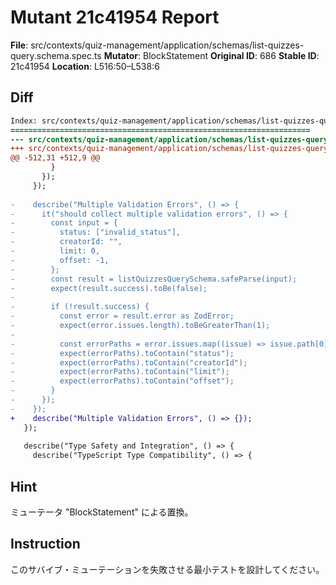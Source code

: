 # Mutant 21c41954 Report

**File**: src/contexts/quiz-management/application/schemas/list-quizzes-query.schema.spec.ts
**Mutator**: BlockStatement
**Original ID**: 686
**Stable ID**: 21c41954
**Location**: L516:50–L538:6

## Diff

```diff
Index: src/contexts/quiz-management/application/schemas/list-quizzes-query.schema.spec.ts
===================================================================
--- src/contexts/quiz-management/application/schemas/list-quizzes-query.schema.spec.ts	original
+++ src/contexts/quiz-management/application/schemas/list-quizzes-query.schema.spec.ts	mutated #686
@@ -512,31 +512,9 @@
         }
       });
     });
 
-    describe("Multiple Validation Errors", () => {
-      it("should collect multiple validation errors", () => {
-        const input = {
-          status: ["invalid_status"],
-          creatorId: "",
-          limit: 0,
-          offset: -1,
-        };
-        const result = listQuizzesQuerySchema.safeParse(input);
-        expect(result.success).toBe(false);
-
-        if (!result.success) {
-          const error = result.error as ZodError;
-          expect(error.issues.length).toBeGreaterThan(1);
-
-          const errorPaths = error.issues.map((issue) => issue.path[0]);
-          expect(errorPaths).toContain("status");
-          expect(errorPaths).toContain("creatorId");
-          expect(errorPaths).toContain("limit");
-          expect(errorPaths).toContain("offset");
-        }
-      });
-    });
+    describe("Multiple Validation Errors", () => {});
   });
 
   describe("Type Safety and Integration", () => {
     describe("TypeScript Type Compatibility", () => {
```

## Hint

ミューテータ "BlockStatement" による置換。

## Instruction

このサバイブ・ミューテーションを失敗させる最小テストを設計してください。
